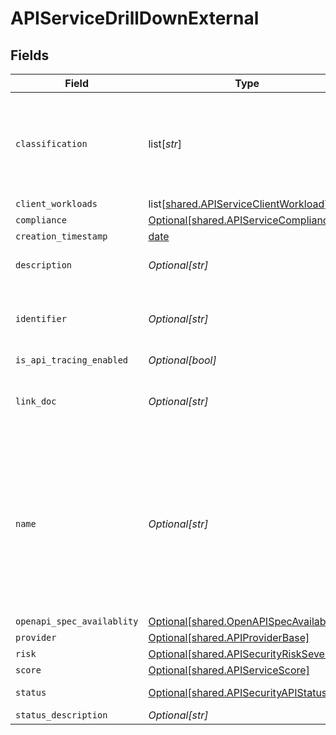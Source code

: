 # APIServiceDrillDownExternal


## Fields

| Field                                                                                                                                                             | Type                                                                                                                                                              | Required                                                                                                                                                          | Description                                                                                                                                                       |
| ----------------------------------------------------------------------------------------------------------------------------------------------------------------- | ----------------------------------------------------------------------------------------------------------------------------------------------------------------- | ----------------------------------------------------------------------------------------------------------------------------------------------------------------- | ----------------------------------------------------------------------------------------------------------------------------------------------------------------- |
| `classification`                                                                                                                                                  | list[*str*]                                                                                                                                                       | :heavy_minus_sign:                                                                                                                                                | API classification label as determined by Crankshaft, e.g. ['meetings', 'messaging']                                                                              |
| `client_workloads`                                                                                                                                                | list[[shared.APIServiceClientWorkload](undefined/models/shared/apiserviceclientworkload.md)]                                                                      | :heavy_minus_sign:                                                                                                                                                | N/A                                                                                                                                                               |
| `compliance`                                                                                                                                                      | [Optional[shared.APIServiceCompliance]](undefined/models/shared/apiservicecompliance.md)                                                                          | :heavy_minus_sign:                                                                                                                                                | N/A                                                                                                                                                               |
| `creation_timestamp`                                                                                                                                              | [date](https://docs.python.org/3/library/datetime.html#date-objects)                                                                                              | :heavy_minus_sign:                                                                                                                                                | N/A                                                                                                                                                               |
| `description`                                                                                                                                                     | *Optional[str]*                                                                                                                                                   | :heavy_minus_sign:                                                                                                                                                | Textual description of the Service                                                                                                                                |
| `identifier`                                                                                                                                                      | *Optional[str]*                                                                                                                                                   | :heavy_check_mark:                                                                                                                                                | Unique identifier of the subject API as assigned by Crankshaft                                                                                                    |
| `is_api_tracing_enabled`                                                                                                                                          | *Optional[bool]*                                                                                                                                                  | :heavy_minus_sign:                                                                                                                                                | N/A                                                                                                                                                               |
| `link_doc`                                                                                                                                                        | *Optional[str]*                                                                                                                                                   | :heavy_minus_sign:                                                                                                                                                | Location of the documentation. This can be an URL for example                                                                                                     |
| `name`                                                                                                                                                            | *Optional[str]*                                                                                                                                                   | :heavy_check_mark:                                                                                                                                                | API name, usually an FQDN as determined by crankshaft, it can be logical or can correspond to one of the endpoints where the API is reachable, i.e. api.webex.com |
| `openapi_spec_availablity`                                                                                                                                        | [Optional[shared.OpenAPISpecAvailability]](undefined/models/shared/openapispecavailability.md)                                                                    | :heavy_minus_sign:                                                                                                                                                | N/A                                                                                                                                                               |
| `provider`                                                                                                                                                        | [Optional[shared.APIProviderBase]](undefined/models/shared/apiproviderbase.md)                                                                                    | :heavy_minus_sign:                                                                                                                                                | N/A                                                                                                                                                               |
| `risk`                                                                                                                                                            | [Optional[shared.APISecurityRiskSeverity]](undefined/models/shared/apisecurityriskseverity.md)                                                                    | :heavy_minus_sign:                                                                                                                                                | An `enum`eration.                                                                                                                                                 |
| `score`                                                                                                                                                           | [Optional[shared.APIServiceScore]](undefined/models/shared/apiservicescore.md)                                                                                    | :heavy_minus_sign:                                                                                                                                                | N/A                                                                                                                                                               |
| `status`                                                                                                                                                          | [Optional[shared.APISecurityAPIStatus]](undefined/models/shared/apisecurityapistatus.md)                                                                          | :heavy_minus_sign:                                                                                                                                                | Api status enumeration.                                                                                                                                           |
| `status_description`                                                                                                                                              | *Optional[str]*                                                                                                                                                   | :heavy_minus_sign:                                                                                                                                                | N/A                                                                                                                                                               |